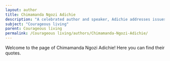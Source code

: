```yaml
---
layout: author
title: Chimamanda Ngozi Adichie
description: "A celebrated author and speaker, Adichie addresses issues of gender, race, and identity. Her talks and writings, like \"We Should All Be Feminists,\" inspire others to live courageously in advocacy and self-expression."
subject: "Courageous living"
parent: Courageous living
permalink: /Courageous living/authors/Chimamanda-Ngozi-Adichie/
---
```


Welcome to the page of Chimamanda Ngozi Adichie! Here you can find their quotes.
